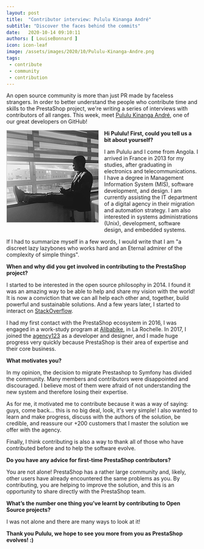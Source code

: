 ```yaml
---
layout: post
title:  "Contributor interview: Pululu Kinanga André"
subtitle: "Discover the faces behind the commits"
date:   2020-10-14 09:10:11
authors: [ LouiseBonnard ]
icon: icon-leaf
image: /assets/images/2020/10/Pululu-Kinanga-Andre.png
tags:
 - contribute
 - community
 - contribution
---
```


An open source community is more than just PR made by faceless strangers. In order to better understand the people who contribute time and skills to the PrestaShop project, we're writing a series of interviews with contributors of all ranges. This week, meet [Pululu Kinanga André](https://github.com/PululuK), one of our great developers on GitHub!


<img style="border: 1px solid #CCC; float: left; margin: 0 1em 1em 0;" width="240" height="240" src="/assets/images/2020/10/Pululu-Kinanga-Andre.png">


**Hi Pululu! First, could you tell us a bit about yourself?**

I am Pululu and I come from Angola. I arrived in France in 2013 for my studies, after graduating in electronics and telecommunications. I have a degree in Management Information System (MIS), software development, and design. I am currently assisting the IT department of a digital agency in their migration and automation strategy. I am also interested in systems administrations (Unix), development, software design, and embedded systems.

If I had to summarize myself in a few words, I would write that I am "a discreet lazy lazybones who works hard and an Eternal admirer of the complexity of simple things".


**When and why did you get involved in contributing to the PrestaShop project?**

I started to be interested in the open source philosophy in 2014. I found it was an amazing way to be able to help and share my vision with the world! It is now a conviction that we can all help each other and, together, build powerful and sustainable solutions. And a few years later, I started to interact on [StackOverflow](https://pt.stackoverflow.com/users/46506/pululuk?tab=answers).

I had my first contact with the PrestaShop ecosystem in 2016, I was engaged in a work-study program at [Alibabike](https://www.alibabike.com), in La Rochelle. In 2017, I joined the [agency123](https://www.lagence123.com) as a developer and designer, and I made huge progress very quickly because PrestaShop is their area of expertise and their core business.


**What motivates you?**

In my opinion, the decision to migrate Prestashop to Symfony has divided the community. Many members and contributors were disappointed and discouraged. I believe most of them were afraid of not understanding the new system and therefore losing their expertise.

As for me, it motivated me to contribute because it was a way of saying: guys, come back... this is no big deal, look, it's very simple! I also wanted to learn and make progress, discuss with the authors of the solution, be credible, and reassure our +200 customers that I master the solution we offer with the agency.

Finally, I think contributing is also a way to thank all of those who have contributed before and to help the software evolve.


**Do you have any advice for first-time PrestaShop contributors?**

You are not alone! PrestaShop has a rather large community and, likely, other users have already encountered the same problems as you. By contributing, you are helping to improve the solution, and this is an opportunity to share directly with the PrestaShop team.


**What’s the number one thing you’ve learnt by contributing to Open Source projects?**

I was not alone and there are many ways to look at it!

**Thank you Pululu, we hope to see you more from you as PrestaShop evolves! :)**
